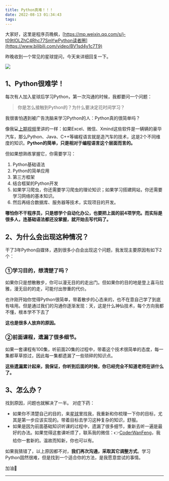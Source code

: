 ```yaml
---
title: Python真难！！！
date: 2022-08-13 01:34:43
tags:
---
```




大家好，这里是程序员晚枫，[https://mp.weixin.qq.com/s/j-t09tlOLZhC4Rhc77SmYwPython读者圈](https://www.bilibili.com/video/BV1sd4y1c7T9)

昨晚收到一个常见的星球提问，今天来详细回复一下。

![](https://www.python-office.com/api/img-cdn/wanfeng/python-star-group/wenda/difficult/qa.jpg)

## 1、Python很难学！

每次有人加入星球后学习Python，第一次沟通的时候，我都要问一个问题：

>你是怎么接触到Python的？为什么要决定花时间学习？

我很害怕遇到被广告洗脑来学习Python的人：Python真的很简单吗？

像我💻[上期视频](https://mp.weixin.qq.com/s/rMsMpSdQHqS3Q9eSsA0VeA)里讲的一样：如果Excel、微信、Xmind这些软件是一辆辆的豪华汽车，那么Python、Java、C++等编程语言就是造汽车的技术，这是2个不同维度的知识。**Python的简单，只是相对于编程语言这个层面而言的。**

但如果想熟练掌握它，你需要学习：
1. Python基础语法
2. Python的简单应用
3. 第三方框架
4. 结合框架的Python开发
5. 如果学习爬虫，你还需要学习爬虫的理论知识；如果学习搭建网站，你还需要学习网络的基本知识。
6. 然后再结合数据库、服务器等技术，实现项目的开发。

**哪怕你不干程序员，只是想学个自动化办公，也要把上面的前4项学完。而实际是很多人，连基础语法都还没掌握，就开始去写代码了。**

## 2、为什么会出现这种情况？

干了3年Python自媒体，遇到很多小白会出现这个问题，我发现主要原因有如下2个：

### ①学习目的，想清楚了吗？
如果你只是想散散步，你可以漫无目的的走出门。但如果你的目的地是登上喜马拉雅，漫无目的的走，可能付出惨重的代价。

也许刚开始你觉得Python很简单，带着散步的心态来的，也不在意自己学了到底有啥用。但是通过我们的沟通你逐渐发现：天，这是什么神仙技术，每个方向我都不懂，根本学不下去了

**这也是很多人放弃的原因。**


### ②前面课程，遗漏了很多细节。
如果一套课程有100集，听前面20集的过程中，带着这个技术很简单的态度，每一集都草草掠过，因此每一集都遗漏了一些琐碎的知识点。

**这些遗漏累计起来，我保证，你听到后面的时候，你已经完全不知道老师在讲什么了。**


## 3、怎么办？
找到原因，问题也就解决了一半。
对症下药：
- 如果你不清楚自己的目的，来[星球](https://www.bilibili.com/video/BV1sd4y1c7T9)里找我，我重新和你梳理一下你的目标，尤其是第一步应该实现的。带着目标去学习这种复杂的知识，舒服。
- 如果是因为前面基础知识听课的过程中，遗漏了很多细节，重新去听一遍是最好的办法。如果觉得这套课听烦了，联系我的微信：👉[CoderWanFeng](https://mp.weixin.qq.com/s/j-t09tlOLZhC4Rhc77SmYw)，我给你一套新的。温故而知新，你也可以有。

如果我猜错了，以上原因都不对，**我们再次沟通，采取其它调整方式**。学习Python固然很难，但是找到一个适合你的方法，是我愿意尝试的事情。

加油💪

---







